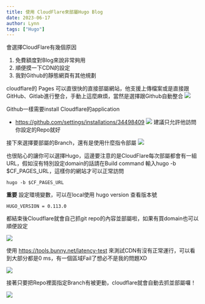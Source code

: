 ```yaml
---
title: 使用 CloudFlare來部屬Hugo Blog
date: 2023-06-17
author: Lynn
tags: ["Hugo"]
---
```


會選擇CloudFlare有幾個原因
1. 免費額度對Blog來說非常夠用
2. 順便摸一下CDN的設定
3. 我對Github的靜態網頁有其他規劃


cloudflare的 Pages 可以直很快的直接部屬網站，他支援上傳檔案或是直接跟GitHub、Gitlab進行整合，手動上這麼麻煩，當然是選擇跟Github自動整合
![](https://hackmd.io/_uploads/B1YdbIsPn.png)

<!--more-->

Github一樣需要install Cloudflare的application
* https://github.com/settings/installations/34498409
![](https://hackmd.io/_uploads/Sycn-8sP2.png) 
建議只允許他訪問你設定的Repo就好

接下來選擇要部屬的Branch，還有是使用什麼指令部屬
![](https://hackmd.io/_uploads/HkPQM8oPh.png)

也很貼心的讓你可以選擇Hugo，這邊要注意的是CloudFlare每次部屬都會有一組URL，假如沒有特別設定domain的話請在Build command 輸入hugo -b $CF_PAGES_URL，這樣你的網站才可以正常訪問
```
hugo -b $CF_PAGES_URL
```

**重要**
設定環境變數，可以在local使用 hugo version 查看版本號
```
HUGO_VERSION = 0.113.0
```
都結束後Cloudflare就會自己抓git repo的內容並部屬啦，如果有買domain也可以順便設定

![](https://hackmd.io/_uploads/SJcCQIjDh.png)

使用 https://tools.bunny.net/latency-test 來測試CDN有沒有正常運行，可以看到大部分都是0 ms，有一個區域Fail了想必不是我的問題XD

![](https://hackmd.io/_uploads/rJj9NLow2.png)

接著只要把Repo裡面指定Branch有被更動，cloudflare就會自動去抓並部屬囉！

![](https://hackmd.io/_uploads/BydNrLsw2.png)

